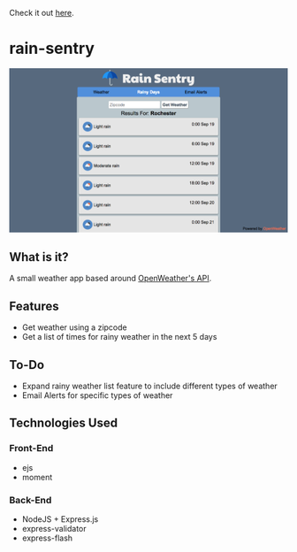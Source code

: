 Check it out [here](https://ancient-mountain-24559.herokuapp.com).
# rain-sentry
![Screenshot of the UI](misc/Screenshot-2.png)
## What is it?
A small weather app based around [OpenWeather's API](https://openweathermap.org/api).

## Features
* Get weather using a zipcode
* Get a list of times for rainy weather in the next 5 days

## To-Do
* Expand rainy weather list feature to include different types of weather
* Email Alerts for specific types of weather

## Technologies Used
### Front-End
* ejs
* moment
### Back-End
* NodeJS + Express.js
* express-validator
* express-flash
